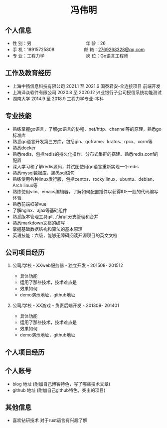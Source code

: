  <center>
     <h1>冯伟明</h1>
 </center>


## 个人信息 

* 性 别：男&emsp;&emsp;&emsp;&emsp;&emsp;&emsp;&emsp;&emsp;&emsp;&emsp;&emsp;&emsp;&ensp;年 龄：26
* 手 机：18915725808&emsp;&emsp;&emsp;&emsp;&emsp;&emsp;&ensp;   邮 箱：2769268328@qq.com
* 专 业：工程力学&emsp;&emsp;&emsp;&emsp;&emsp;&emsp; &emsp;&emsp;&emsp; 岗 位：Go语言工程师

## 工作及教育经历

* 上海中畅信息科技有限公司			2021.1 至 2021.6		国泰君安-全连接项目  前端开发
* 上海泽众软件有限公司                    2020.8 至 2020.12      兴业银行子公司授信系统功能测试   
* 湖南大学	                                       2014.9 至 2018.9        工程力学专业-本科        

## 专业技能

* 熟练掌握go语言，了解go语言的协程、net/http、channel等的原理，熟悉go标准库
* 熟悉go语言开发第三方库，包括gin、goframe、kratos、rpcx、xorm等
* 熟悉docker
* 熟悉redis，包括redis的持久化操作、分布式集群的搭建、熟悉redis.conf的配置
* 深入学习和了解redis源码，并试图使用go语言重新实现一个redis
* 熟悉mysql数据库，熟悉sql语句
* 熟练使用各种linux发行版，包括centos、rocky linux、ubuntu、debian、Arch linux等
* 熟练使用vim、emacs编辑器，了解如何配置插件以获得IDE一般的代码编写体验
* 熟悉前端框架vue
* 了解nginx、ajax等基础组件
* 熟悉版本管理工具git,了解git分支管理和合并
* 熟悉markdown文档的编写
* 掌握基础数据结构和算法的基本原理
* 英语技能：六级，能够无障碍阅读开源项目的英文文档

## 公司项目经历

1. 公司/学校 - XXweb服务器 - 独立开发 - 201508- 201512 
    * 具体功能 
    * 运用了那些技术，技术难点是
    * 效果如何
    * demo演示地址，github地址 

2. 公司/学校 - XX游戏 - 负责后端开发 - 201309- 201401 
    * 具体功能 
    * 运用了那些技术，技术难点是
    * 效果如何
    * demo演示地址，github地址 

## 个人项目经历



## 个人账号 
* blog 地址 (附加自己博客特色，写了哪些技术文章)
* github 地址 (附加自己github特色，突出的项目)

## 其他信息 
* 喜欢钻研技术 对于rust语言有兴趣了解

